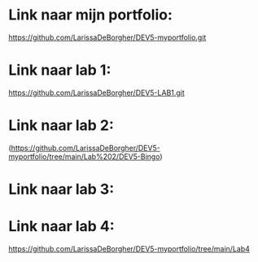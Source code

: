 # Link naar mijn portfolio:
https://github.com/LarissaDeBorgher/DEV5-myportfolio.git

# Link naar lab 1:
https://github.com/LarissaDeBorgher/DEV5-LAB1.git

# Link naar lab 2:
(https://github.com/LarissaDeBorgher/DEV5-myportfolio/tree/main/Lab%202/DEV5-Bingo)

# Link naar lab 3:

# Link naar lab 4:
https://github.com/LarissaDeBorgher/DEV5-myportfolio/tree/main/Lab4
